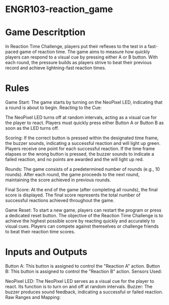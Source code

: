 # ENGR103-reaction_game

# Game Descritption
In Reaction Time Challenge, players put their reflexes to the test in a fast-paced game of reaction time. The game aims to measure how quickly players can respond to a visual cue by pressing either A or B button. With each round, the pressure builds as players strive to beat their previous record and achieve lightning-fast reaction times.

# Rules
Game Start:
The game starts by turning on the NeoPixel LED, indicating that a round is about to begin.
Reacting to the Cue:

The NeoPixel LED turns off at random intervals, acting as a visual cue for the player to react.
Players must quickly press either Button A or Button B as soon as the LED turns off.

Scoring:
If the correct button is pressed within the designated time frame, the buzzer sounds, indicating a successful reaction and will light up green.
Players receive one point for each successful reaction.
If the time frame elapses or the wrong button is pressed, the buzzer sounds to indicate a failed reaction, and no points are awarded and the will light up red.

Rounds:
The game consists of a predetermined number of rounds (e.g., 10 rounds).
After each round, the game proceeds to the next round, maintaining the score achieved in previous rounds.

Final Score:
At the end of the game (after completing all rounds), the final score is displayed.
The final score represents the total number of successful reactions achieved throughout the game.

Game Reset:
To start a new game, players can restart the program or press a dedicated reset button.
The objective of the Reaction Time Challenge is to achieve the highest possible score by reacting quickly and accurately to visual cues. Players can compete against themselves or challenge friends to beat their reaction time scores.

# Inputs and Outputs
Button A: This button is assigned to control the "Reaction A" action.
Button B: This button is assigned to control the "Reaction B" action.
Sensors Used:

NeoPixel LED: The NeoPixel LED serves as a visual cue for the player to react. Its function is to turn on and off at random intervals.
Buzzer: The buzzer produces sound feedback, indicating a successful or failed reaction.
Raw Ranges and Mapping:
